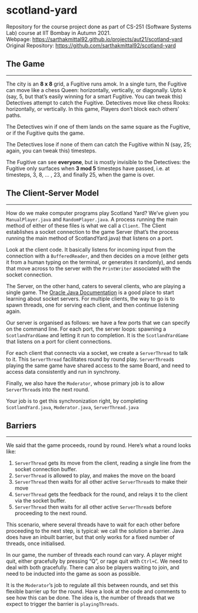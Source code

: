 # scotland-yard

Repository for the course project done as part of CS-251 (Software Systems Lab) course at IIT Bombay in Autumn 2021.  
Webpage: https://sarthakmittal92.github.io/projects/aut21/scotland-yard  
Original Repository: https://github.com/sarthakmittal92/scotland-yard

## The Game
-----------
The city is an **8 x 8** grid, a Fugitive runs amok. In a single turn, the Fugitive can move like a chess Queen: horizontally, vertically, or diagonally. Upto k (say, 5, but that’s easily winning for a smart Fugitive. You can tweak this) Detectives attempt to catch the Fugitive. Detectives move like chess Rooks: horizontally, or vertically. In this game, Players don’t block each others’ paths. 

The Detectives win if one of them lands on the same square as the Fugitive, or if the Fugitive quits the game.

The Detectives lose if none of them can catch the Fugitive within N (say, 25; again, you can tweak this) timesteps.

The Fugitive can see **everyone**, but is mostly invisible to the Detectives: the Fugitive only surfaces when **3 mod 5** timesteps have passed, i.e. at timesteps, 3, 8, … , 23, and finally 25, when the game is over.

## The Client-Server Model
--------------------------
How do we make computer programs play Scotland Yard? We’ve given you `ManualPlayer.java` and `RandomPlayer.java`. A process running the main method of either of these files is what we call a `Client`. The Client establishes a socket connection to the game Server (that’s the process running the main method of ScotlandYard.java) that listens on a port. 

Look at the client code. It basically listens for incoming input from the connection with a `BufferedReader`, and then decides on a move (either gets it from a human typing on the terminal, or generates it randomly), and sends that move across to the server with the `PrintWriter` associated with the socket connection.

The Server, on the other hand, caters to several clients, who are playing a single game. The [Oracle Java Documentation](https://docs.oracle.com/javase/tutorial/networking/sockets/clientServer.html) is a good place to start learning about socket servers. For multiple clients, the way to go is to spawn threads, one for serving each client, and then continue listening again.

Our server is organised as follows: we have a few ports that we can specify on the command line. For each port, the server loops: spawning a `ScotlandYardGame` and letting it run to completion. It is the `ScotlandYardGame` that listens on a port for client connections.

For each client that connects via a socket, we create a `ServerThread` to talk to it. This `ServerThread` facilitates round by round play. `ServerThread`s playing the same game have shared access to the same Board, and need to access data consistently and run in synchrony.

Finally, we also have the `Moderator`, whose primary job is to allow `ServerThread`s into the next round.

Your job is to get this synchronization right, by completing `ScotlandYard.java`, `Moderator.java`, `ServerThread.java`

## Barriers
-----------
We said that the game proceeds, round by round. Here’s what a round looks like:

1. `ServerThread` gets its move from the client, reading a single line from the socket connection buffer.
2. `ServerThread` is allowed to play, and makes the move on the board
3. `ServerThread` then waits for all other active `ServerThread`s to make their move
4. `ServerThread` gets the feedback for the round, and relays it to the client via the socket buffer.
5. `ServerThread` then waits for all other active `ServerThread`s before proceeding to the next round.

This scenario, where several threads have to wait for each other before proceeding to the next step, is typical: we call the solution a barrier. Java does have an inbuilt barrier, but that only works for a fixed number of threads, once initialised.

In our game, the number of threads each round can vary. A  player might quit, either gracefully by pressing “Q”, or rage quit with `Ctrl+C`. We need to deal with both gracefully. There can also be players waiting to join, and need to be inducted into the game as soon as possible.

It is the `Moderator`’s job to regulate all this between rounds, and set this flexible barrier up for the round. Have a look at the code and comments to see how this can be done. The idea is, the number of threads that we expect to trigger the barrier is `playingThreads`.